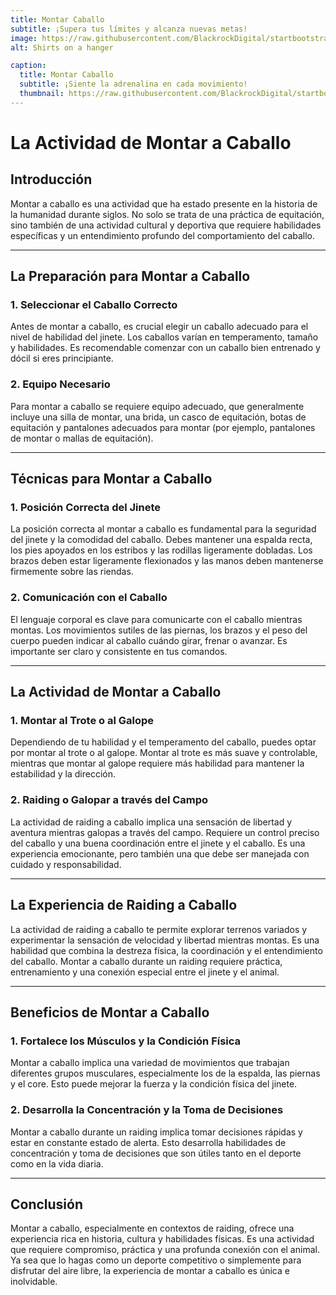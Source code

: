 ```yaml
---
title: Montar Caballo
subtitle: ¡Supera tus límites y alcanza nuevas metas!
image: https://raw.githubusercontent.com/BlackrockDigital/startbootstrap-agency/master/src/assets/img/portfolio/01-full.jpg
alt: Shirts on a hanger

caption:
  title: Montar Caballo
  subtitle: ¡Siente la adrenalina en cada movimiento!
  thumbnail: https://raw.githubusercontent.com/BlackrockDigital/startbootstrap-agency/master/src/assets/img/portfolio/01-thumbnail.jpg
---
```



# La Actividad de Montar a Caballo

## Introducción  
Montar a caballo es una actividad que ha estado presente en la historia de la humanidad durante siglos. No solo se trata de una práctica de equitación, sino también de una actividad cultural y deportiva que requiere habilidades específicas y un entendimiento profundo del comportamiento del caballo. 

---

## La Preparación para Montar a Caballo  

### 1. **Seleccionar el Caballo Correcto**  
Antes de montar a caballo, es crucial elegir un caballo adecuado para el nivel de habilidad del jinete. Los caballos varían en temperamento, tamaño y habilidades. Es recomendable comenzar con un caballo bien entrenado y dócil si eres principiante.

### 2. **Equipo Necesario**  
Para montar a caballo se requiere equipo adecuado, que generalmente incluye una silla de montar, una brida, un casco de equitación, botas de equitación y pantalones adecuados para montar (por ejemplo, pantalones de montar o mallas de equitación).

---

## Técnicas para Montar a Caballo  

### 1. **Posición Correcta del Jinete**  
La posición correcta al montar a caballo es fundamental para la seguridad del jinete y la comodidad del caballo. Debes mantener una espalda recta, los pies apoyados en los estribos y las rodillas ligeramente dobladas. Los brazos deben estar ligeramente flexionados y las manos deben mantenerse firmemente sobre las riendas.

### 2. **Comunicación con el Caballo**  
El lenguaje corporal es clave para comunicarte con el caballo mientras montas. Los movimientos sutiles de las piernas, los brazos y el peso del cuerpo pueden indicar al caballo cuándo girar, frenar o avanzar. Es importante ser claro y consistente en tus comandos.

---

## La Actividad de Montar a Caballo  

### 1. **Montar al Trote o al Galope**  
Dependiendo de tu habilidad y el temperamento del caballo, puedes optar por montar al trote o al galope. Montar al trote es más suave y controlable, mientras que montar al galope requiere más habilidad para mantener la estabilidad y la dirección.

### 2. **Raiding o Galopar a través del Campo**  
La actividad de raiding a caballo implica una sensación de libertad y aventura mientras galopas a través del campo. Requiere un control preciso del caballo y una buena coordinación entre el jinete y el caballo. Es una experiencia emocionante, pero también una que debe ser manejada con cuidado y responsabilidad.

---

## La Experiencia de Raiding a Caballo  

La actividad de raiding a caballo te permite explorar terrenos variados y experimentar la sensación de velocidad y libertad mientras montas. Es una habilidad que combina la destreza física, la coordinación y el entendimiento del caballo. Montar a caballo durante un raiding requiere práctica, entrenamiento y una conexión especial entre el jinete y el animal.

---

## Beneficios de Montar a Caballo  

### 1. **Fortalece los Músculos y la Condición Física**  
Montar a caballo implica una variedad de movimientos que trabajan diferentes grupos musculares, especialmente los de la espalda, las piernas y el core. Esto puede mejorar la fuerza y la condición física del jinete.

### 2. **Desarrolla la Concentración y la Toma de Decisiones**  
Montar a caballo durante un raiding implica tomar decisiones rápidas y estar en constante estado de alerta. Esto desarrolla habilidades de concentración y toma de decisiones que son útiles tanto en el deporte como en la vida diaria.

---

## Conclusión  
Montar a caballo, especialmente en contextos de raiding, ofrece una experiencia rica en historia, cultura y habilidades físicas. Es una actividad que requiere compromiso, práctica y una profunda conexión con el animal. Ya sea que lo hagas como un deporte competitivo o simplemente para disfrutar del aire libre, la experiencia de montar a caballo es única e inolvidable.


